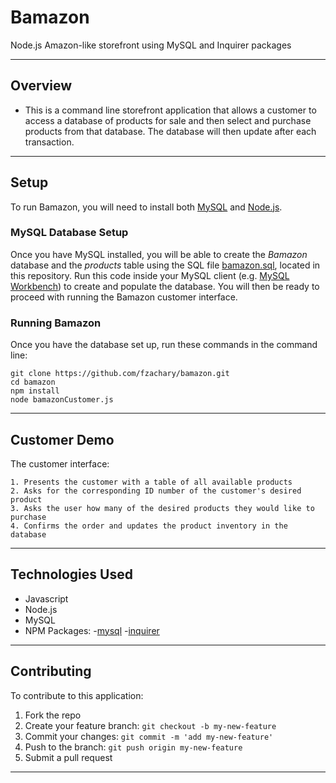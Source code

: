 # Bamazon
Node.js Amazon-like storefront using MySQL and Inquirer packages

___

## Overview
* This is a command line storefront application that allows a customer to access a database of products for sale and then select and purchase products from that database. The database will then update after each transaction.

___

## Setup
To run Bamazon, you will need to install both [MySQL](https://dev.mysql.com/doc/refman/5.6/en/installing.html) and [Node.js](https://nodejs.org/en/download/). 

### MySQL Database Setup 
Once you have MySQL installed, you will be able to create the *Bamazon* database and the *products* table using the SQL file [bamazon.sql](bamazon.sql), located in this repository. Run this code inside your MySQL client (e.g. [MySQL Workbench](https://dev.mysql.com/downloads/workbench/)) to create and populate the database. You will then be ready to proceed with running the Bamazon customer interface.

### Running Bamazon
Once you have the database set up, run these commands in the command line:

```
git clone https://github.com/fzachary/bamazon.git
cd bamazon
npm install
node bamazonCustomer.js
```

___

## Customer Demo
The customer interface:
```
1. Presents the customer with a table of all available products
2. Asks for the corresponding ID number of the customer's desired product
3. Asks the user how many of the desired products they would like to purchase
4. Confirms the order and updates the product inventory in the database
```

___

## Technologies Used
* Javascript
* Node.js
* MySQL
* NPM Packages:
    -[mysql](https://www.npmjs.com/package/mysql)
    -[inquirer](https://www.npmjs.com/package/inquirer)

___

## Contributing
To contribute to this application:
1. Fork the repo
2. Create your feature branch: `git checkout -b my-new-feature`
3. Commit your changes: `git commit -m 'add my-new-feature'`
4. Push to the branch: `git push origin my-new-feature`
5. Submit a pull request

___
